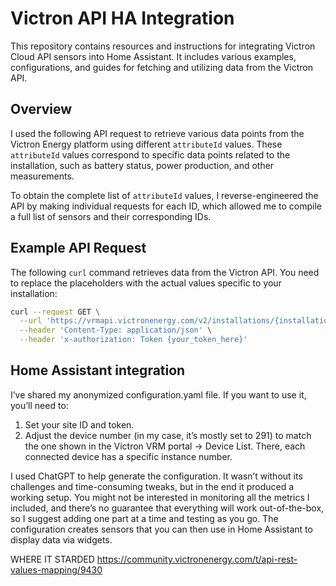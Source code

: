 # Victron API HA Integration

This repository contains resources and instructions for integrating Victron Cloud API sensors into Home Assistant. It includes various examples, configurations, and guides for fetching and utilizing data from the Victron API.

## Overview

I used the following API request to retrieve various data points from the Victron Energy platform using different `attributeId` values. These `attributeId` values correspond to specific data points related to the installation, such as battery status, power production, and other measurements.

To obtain the complete list of `attributeId` values, I reverse-engineered the API by making individual requests for each ID, which allowed me to compile a full list of sensors and their corresponding IDs.

## Example API Request

The following `curl` command retrieves data from the Victron API. You need to replace the placeholders with the actual values specific to your installation:

```bash
curl --request GET \
  --url 'https://vrmapi.victronenergy.com/v2/installations/{installation_id}/widgets/Graph?attributeIds%5B%5D={attribute_id}&instance={instance_id}' \
  --header 'Content-Type: application/json' \
  --header 'x-authorization: Token {your_token_here}'
```

## Home Assistant integration
I’ve shared my anonymized configuration.yaml file. If you want to use it, you’ll need to:
1. Set your site ID and token.
2. Adjust the device number (in my case, it’s mostly set to 291) to match the one shown in the Victron VRM portal → Device List. There, each connected device has a specific instance number.

I used ChatGPT to help generate the configuration. It wasn’t without its challenges and time-consuming tweaks, but in the end it produced a working setup.
You might not be interested in monitoring all the metrics I included, and there’s no guarantee that everything will work out-of-the-box, so I suggest adding one part at a time and testing as you go.
The configuration creates sensors that you can then use in Home Assistant to display data via widgets.

WHERE IT STARDED
https://community.victronenergy.com/t/api-rest-values-mapping/9430


